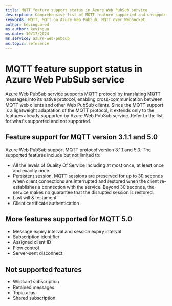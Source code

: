 ```yaml
---
title: MQTT feature support status in Azure Web PubSub service
description: Comprehensive list of MQTT feature supported and unsupported by Azure Web PubSub service
keywords: MQTT, MQTT on Azure Web PubSub, MQTT over WebSocket
author: kevinguo-ed
ms.author: kevinguo
ms.date: 10/17/2024
ms.service: azure-web-pubsub
ms.topic: reference
---
```

# MQTT feature support status in Azure Web PubSub service

Azure Web PubSub service supports MQTT protocol by translating MQTT messages into its native protocol, enabling cross-communication between MQTT web clients and other Web PubSub clients. Since the MQTT support is a lightweight adaptation of the MQTT protocol, it extends only to the features already supported by Azure Web PubSub service. Refer to the list for what's supported and not supported.

## Feature support for MQTT version 3.1.1 and 5.0
Azure Web PubSub support MQTT protocol version 3.1.1 and 5.0. The supported features include but not limited to:

- All the levels of Quality Of Service including at most once, at least once and exactly once.
- Persistent session. MQTT sessions are preserved for up to 30 seconds when client connections are interrupted and restored when the client re-establishes a connection with the service. Beyond 30 seconds, the service makes no guarantee that the disrupted session is restored. 
- Last will & testament
- Client certificate authentication

## More features supported for MQTT 5.0
- Message expiry interval and session expiry interval
- Subscription identifier
- Assigned client ID
- Flow control
- Server-sent disconnect

## Not supported features
- Wildcard subscription
- Retained messages
- Topic alias
- Shared subscription
